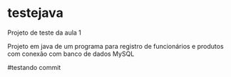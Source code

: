 # testejava

Projeto de teste da aula 1

Projeto em java de um programa para registro de funcionários e produtos com conexão com banco de dados MySQL 

#testando commit